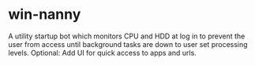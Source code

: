 # win-nanny
A utility startup bot which monitors CPU and HDD at log in to prevent the user from access until background tasks are down to user set processing levels. Optional: Add UI for quick access to apps and urls.
